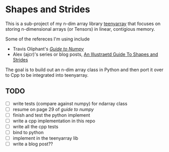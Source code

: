 # Shapes and Strides

This is a sub-project of my n-dim array library [teenyarray](https://github.com/beverm2391/teenyarray) that focuses on storing n-dimensional arrays (or Tensors) in linear, contigious memory.

Some of the refereces I'm using include
- Travis Oliphant's *[Guide to Numpy](https://web.mit.edu/dvp/Public/numpybook.pdf)*
- Alex (ajcr)'s series or blog posts, [An Illustraetd Guide To Shapes and Strides](https://ajcr.net/stride-guide-part-1/)

The goal is to build out an n-dim array class in Python and then port it over to Cpp to be integrated into teenyarray.

## TODO
- [ ] write tests (compare against numpy) for ndarray class
- [ ] resume on page 29 of *guide to numpy*
- [ ] finish and test the python implement
- [ ] write a cpp implementation in this repo
- [ ] write all the cpp tests
- [ ] bind to python
- [ ] implement in the teenyarray lib
- [ ] write a blog post??